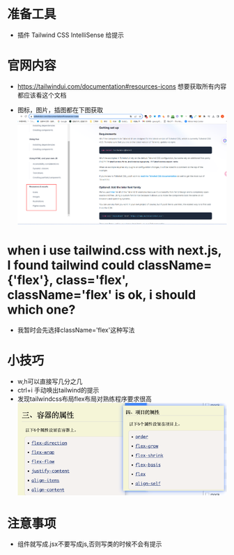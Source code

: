 # 准备工具
* 插件 Tailwind CSS IntelliSense 给提示


# 官网内容
* https://tailwindui.com/documentation#resources-icons  想要获取所有内容都应该看这个文档

* 图标，图片，插图都在下图获取
![图标，图片，插图获取路径](./images/t1.png)


# when i use tailwind.css with next.js, I found tailwind could  className={'flex'}, class='flex', className='flex' is ok, i should which one?

* 我暂时会先选择className='flex'这种写法


# 小技巧
* w,h可以直接写几分之几
* ctrl+i 手动唤出tailwind的提示
* 发现tailwindcss布局flex布局对熟练程序要求很高
![flex容器的属性和项目的属性](./images/t2.png)

# 注意事项
* 组件就写成.jsx不要写成js,否则写类的时候不会有提示


